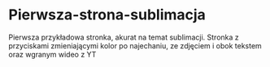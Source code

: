# Pierwsza-strona-sublimacja
Pierwsza przykładowa stronka, akurat na temat sublimacji. Stronka z przyciskami zmieniającymi kolor po najechaniu, ze zdjęciem i obok tekstem oraz wgranym wideo z YT
